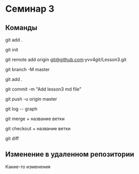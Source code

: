 # Семинар 3



## Команды
git add .

git init

git remote add origin git@github.com:yvv4git/Lesson3.git

git branch -M master

git add .

git commit -m "Add lesson3 md file"

git push -u origin master

git log -- graph

git merge + название ветки 

git checkout + название ветки 

git diff

## Изменение в удаленном репозитории
Какие-то изменения